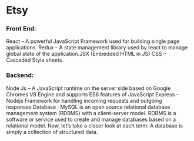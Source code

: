 # Etsy

### __Front End:__ ###
React – A powerful JavaScript Framework used for building single page applications. Redux – A state management library used by react to 
manage global state of the application.JSX (Embedded HTML in JS) CSS – Cascaded Style sheets.

### __Backend:__ ###
Node Js – A JavaScript runtime on the server side based on Google Chromes V8 Engine and supports ES6 features of JavaScript Express – Nodejs Framework for handling incoming requests and outgoing responses.Database : MySQL is an open source relational database management system (RDBMS) with a client-server model. RDBMS is a software or service used to create and manage databases based on a relational model. Now, let’s take a closer look at each term: A database is simply a collection of structured data.
